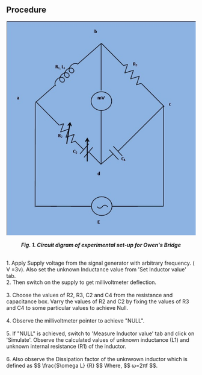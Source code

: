 ## Procedure

<div align="center">
<img src="images/owen_bridge_capacitance_theory8_upload.jpg" />

***Fig. 1. Circuit digram of experimental set-up for Owen's Bridge***
</div>
 <br>
1. Apply Supply voltage from the signal generator with arbitrary frequency. ( V =3v). Also set the unknown Inductance value from 'Set Inductor value' tab.
 </br>
2. Then switch on the supply to get millivoltmeter deflection.
 </br>
 <br>
3. Choose the values of   R2, R3, C2 and C4 from the resistance and capacitance box. Varry the values of R2 and C2 by fixing the values of R3 and C4 to some particular values to achieve Null.
 </br>
  <br>
4. Observe the millivoltmeter pointer to achieve "NULL".
 </br>
  <br>
5. If "NULL" is achieved, switch to 'Measure Inductor value' tab and click on 'Simulate'. Observe the calculated values of unknown inductance (L1) and unknown internal resistance (R1) of the inductor.
 </br>
  <br>
6. Also observe the Dissipation factor of the unknwown inductor which is defined as $$ \frac{$\omega L} {R} $$ Where, $$ ω=2πf $$.


<script id="MathJax-script" async src="https://cdn.jsdelivr.net/npm/mathjax@3/es5/tex-mml-chtml.js"></script>
